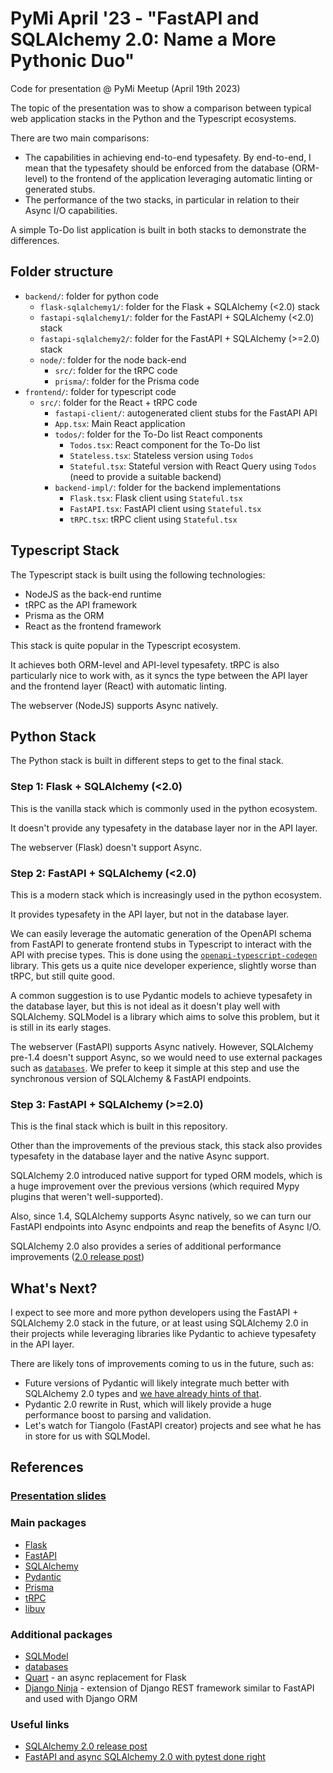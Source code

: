 # PyMi April '23 - "FastAPI and SQLAlchemy 2.0: Name a More Pythonic Duo"

Code for presentation @ PyMi Meetup (April 19th 2023)

The topic of the presentation was to show a comparison between typical web application stacks in the Python and the Typescript ecosystems.

There are two main comparisons:

- The capabilities in achieving end-to-end typesafety. By end-to-end, I mean that the typesafety should be enforced from the database (ORM-level) to the frontend of the application leveraging automatic linting or generated stubs.
- The performance of the two stacks, in particular in relation to their Async I/O capabilities.

A simple To-Do list application is built in both stacks to demonstrate the differences.

## Folder structure

- `backend/`: folder for python code
  - `flask-sqlalchemy1/`: folder for the Flask + SQLAlchemy (<2.0) stack
  - `fastapi-sqlalchemy1/`: folder for the FastAPI + SQLAlchemy (<2.0) stack
  - `fastapi-sqlalchemy2/`: folder for the FastAPI + SQLAlchemy (>=2.0) stack
  - `node/`: folder for the node back-end
    - `src/`: folder for the tRPC code
    - `prisma/`: folder for the Prisma code
- `frontend/`: folder for typescript code
  - `src/`: folder for the React + tRPC code
    - `fastapi-client/`: autogenerated client stubs for the FastAPI API
    - `App.tsx`: Main React application
    - `todos/`: folder for the To-Do list React components
      - `Todos.tsx`: React component for the To-Do list
      - `Stateless.tsx`: Stateless version using `Todos`
      - `Stateful.tsx`: Stateful version with React Query using `Todos` (need to provide a suitable backend)
    - `backend-impl/`: folder for the backend implementations
      - `Flask.tsx`: Flask client using `Stateful.tsx`
      - `FastAPI.tsx`: FastAPI client using `Stateful.tsx`
      - `tRPC.tsx`: tRPC client using `Stateful.tsx`

## Typescript Stack

The Typescript stack is built using the following technologies:

- NodeJS as the back-end runtime
- tRPC as the API framework
- Prisma as the ORM
- React as the frontend framework

This stack is quite popular in the Typescript ecosystem.

It achieves both ORM-level and API-level typesafety.
tRPC is also particularly nice to work with, as it syncs the type between the API layer and the frontend layer (React) with automatic linting.

The webserver (NodeJS) supports Async natively.

## Python Stack

The Python stack is built in different steps to get to the final stack.

### Step 1: Flask + SQLAlchemy (<2.0)

This is the vanilla stack which is commonly used in the python ecosystem.

It doesn't provide any typesafety in the database layer nor in the API layer.

The webserver (Flask) doesn't support Async.

### Step 2: FastAPI + SQLAlchemy (<2.0)

This is a modern stack which is increasingly used in the python ecosystem.

It provides typesafety in the API layer, but not in the database layer.

We can easily leverage the automatic generation of the OpenAPI schema from FastAPI to generate frontend stubs in Typescript to interact with the API with precise types. This is done using the [`openapi-typescript-codegen`](https://www.npmjs.com/package/openapi-typescript-codegen) library.
This gets us a quite nice developer experience, slightly worse than tRPC, but still quite good.

A common suggestion is to use Pydantic models to achieve typesafety in the database layer, but this is not ideal as it doesn't play well with SQLAlchemy.
SQLModel is a library which aims to solve this problem, but it is still in its early stages.

The webserver (FastAPI) supports Async natively. However, SQLAlchemy pre-1.4 doesn't support Async, so we would need to use external packages such as [`databases`](https://github.com/encode/databases).
We prefer to keep it simple at this step and use the synchronous version of SQLAlchemy & FastAPI endpoints.

### Step 3: FastAPI + SQLAlchemy (>=2.0)

This is the final stack which is built in this repository.

Other than the improvements of the previous stack, this stack also provides typesafety in the database layer and the native Async support.

SQLAlchemy 2.0 introduced native support for typed ORM models, which is a huge improvement over the previous versions (which required Mypy plugins that weren't well-supported).

Also, since 1.4, SQLAlchemy supports Async natively, so we can turn our FastAPI endpoints into Async endpoints and reap the benefits of Async I/O.

SQLAlchemy 2.0 also provides a series of additional performance improvements ([2.0 release post](https://www.sqlalchemy.org/blog/2023/01/26/sqlalchemy-2.0.0-released/))

## What's Next?

I expect to see more and more python developers using the FastAPI + SQLAlchemy 2.0 stack in the future, or at least using SQLAlchemy 2.0 in their projects while leveraging libraries like Pydantic to achieve typesafety in the API layer.

There are likely tons of improvements coming to us in the future, such as:

- Future versions of Pydantic will likely integrate much better with SQLAlchemy 2.0 types and [we have already hints of that](https://docs.sqlalchemy.org/en/20/changelog/changelog_20.html#change-2.0.4).
- Pydantic 2.0 rewrite in Rust, which will likely provide a huge performance boost to parsing and validation.
- Let's watch for Tiangolo (FastAPI creator) projects and see what he has in store for us with SQLModel.

## References

### [Presentation slides](https://slides.com/giuzzilla/deck-687a4d/fullscreen)

### Main packages

- [Flask](https://flask.palletsprojects.com/)
- [FastAPI](https://fastapi.tiangolo.com/)
- [SQLAlchemy](https://www.sqlalchemy.org/)
- [Pydantic](https://pydantic-docs.helpmanual.io/)
- [Prisma](https://www.prisma.io/)
- [tRPC](https://trpc.io/)
- [libuv](https://libuv.org/)

### Additional packages

- [SQLModel](https://sqlmodel.tiangolo.com/)
- [databases](https://github.com/encode/databases)
- [Quart](https://quart.palletsprojects.com/en/latest/) - an async replacement for Flask
- [Django Ninja](https://django-ninja.rest-framework.com/) - extension of Django REST framework similar to FastAPI and used with Django ORM

### Useful links

- [SQLAlchemy 2.0 release post](https://www.sqlalchemy.org/blog/2023/01/26/sqlalchemy-2.0.0-released/)
- [FastAPI and async SQLAlchemy 2.0 with pytest done right
  ](http://praciano.com.br/fastapi-and-async-sqlalchemy-20-with-pytest-done-right.html)
